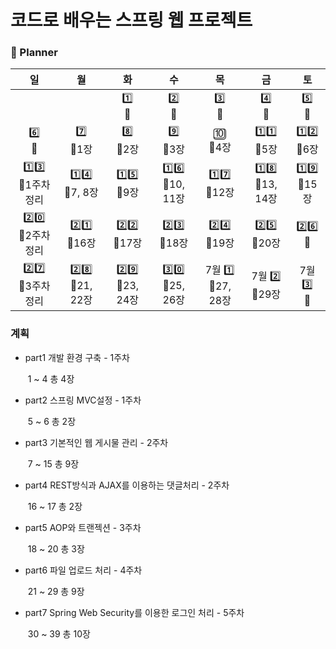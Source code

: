 # 코드로 배우는 스프링 웹 프로젝트

### 📆 Planner


|              일         |           월             |           화            |            수           |          목           |        금             |         토         |
| :--------------------: | :---------------------: | :---------------------: | :---------------------: | :--------------------: | :-------------------: | :----------------: |
|                        |                         |        1️⃣<br />📌      |       2️⃣ <br />📌     |         3️⃣ <br />📌    |       4️⃣<br />📌     |  5️⃣<br />📌       |
| 6️⃣<br />📌            |    7️⃣<br />📌1장       |     8️⃣<br />📌2장      |        9️⃣<br />📌3장   |  🔟<br />📌4장         |   1️⃣1️⃣<br />📌5장   | 1️⃣2️⃣<br />📌6장   |
| 1️⃣3️⃣<br />📌1주차정리 | 1️⃣4️⃣<br />📌7, 8장     |  1️⃣5️⃣<br />📌9장      | 1️⃣6️⃣  <br />📌10, 11장 | 1️⃣7️⃣<br />📌12장      | 1️⃣8️⃣<br />📌13, 14장 | 1️⃣9️⃣<br />📌15장 |
| 2️⃣0️⃣<br />📌2주차정리 | 2️⃣1️⃣<br />📌16장       |   2️⃣2️⃣<br />📌17장    |   2️⃣3️⃣<br />📌18장     |     2️⃣4️⃣<br />📌19장  | 2️⃣5️⃣<br />📌20장     | 2️⃣6️⃣   <br />📌  |
| 2️⃣7️⃣<br />📌3주차정리 | 2️⃣8️⃣<br />📌21, 22장   | 2️⃣9️⃣<br />📌23, 24장  | 3️⃣0️⃣<br />📌25, 26장   | 7월 1️⃣<br />📌27, 28장 | 7월 2️⃣<br />📌29장   | 7월 3️⃣<br />📌    |




### 계획

- part1 개발 환경 구축 - 1주차

  ​	1 ~ 4 총 4장

- part2 스프링 MVC설정 - 1주차

  ​	5 ~ 6 총 2장

- part3 기본적인 웹 게시물 관리 - 2주차

  ​	7 ~ 15 총 9장

- part4 REST방식과 AJAX를 이용하는 댓글처리 - 2주차

  ​	16 ~ 17 총 2장

- part5 AOP와 트랜젝션 - 3주차

  ​	18 ~ 20 총 3장

- part6 파일 업로드 처리 - 4주차

  ​	21 ~ 29 총 9장

- part7 Spring Web Security를 이용한 로그인 처리 - 5주차

  ​	30 ~ 39 총 10장
   
   
